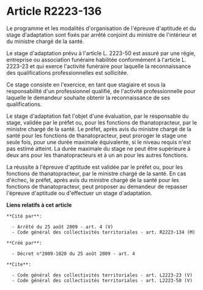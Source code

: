 # Article R2223-136

Le programme et les modalités d'organisation de l'épreuve d'aptitude et du stage d'adaptation sont fixés par arrêté conjoint
du ministre de l'intérieur et du ministre chargé de la santé. 

Le stage d'adaptation prévu à l'article L. 2223-50 est assuré par une régie, entreprise ou association funéraire habilitée
conformément à l'article L. 2223-23 et qui exerce l'activité funéraire pour laquelle la reconnaissance des qualifications
professionnelles est sollicitée. 

Ce stage consiste en l'exercice, en tant que stagiaire et sous la responsabilité d'un professionnel qualifié, de l'activité
professionnelle pour laquelle le demandeur souhaite obtenir la reconnaissance de ses qualifications. 

Le stage d'adaptation fait l'objet d'une évaluation, par le responsable du stage, validée par le préfet ou, pour les
fonctions de thanatopracteur, par le ministre chargé de la santé. Le préfet, après avis du ministre chargé de la santé pour
les fonctions de thanatopracteur, peut proroger le stage une seule fois, pour une durée maximale équivalente, si le niveau
requis n'est pas estimé atteint. La durée maximale du stage ne peut être supérieure à deux ans pour les thanatopracteurs et à
un an pour les autres fonctions. 

La réussite à l'épreuve d'aptitude est validée par le préfet ou, pour les fonctions de thanatopracteur, par le ministre
chargé de la santé. En cas d'échec, le préfet, après avis du ministre chargé de la santé pour les fonctions de
thanatopracteur, peut proposer au demandeur de repasser l'épreuve d'aptitude ou d'effectuer un stage d'adaptation.

**Liens relatifs à cet article**

	**Cité par**:

	  - Arrêté du 25 août 2009 - art. 4 (V)
	  - Code général des collectivités territoriales - art. R2223-134 (M)

	**Créé par**:

	  - Décret n°2009-1020 du 25 août 2009 - art. 4

	**Cite**:

	  - Code général des collectivités territoriales - art. L2223-23 (V)
	  - Code général des collectivités territoriales - art. L2223-50 (V)
